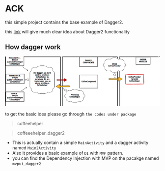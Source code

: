 # ACK
this simple project contains the base example of Dagger2.

this [link](https://medium.com/@laaptu9/part-2-simple-ways-to-stab-with-dagger-2-module-component-and-field-injection-e85cbef8678b) will give much clear idea about Dagger2 functionality

## How dagger work

![image](https://github.com/anjandebnath/Dagger2Detail/blob/master/resources/1_U13tzZlwgfogXVcTeniiMg.png)

to get the basic idea please go through `the codes under package`

> coffeehelper

> coffeeehelper_dagger2


- This is actually contain a simple `MainActivity` and a dagger activity named `Main2Activity`
- Also it provides a basic example of `DI` with `MVP` pattern.
- you can find the Dependency Injection with MVP on the pacakge named `mvpui_dagger2`